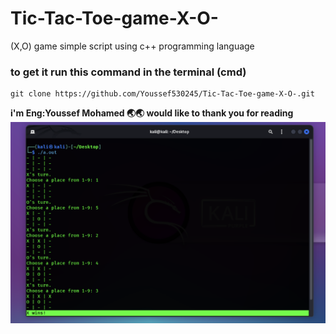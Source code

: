 # Tic-Tac-Toe-game-X-O-
(X,O) game  simple script  using c++ programming language

### to get it run this command in the terminal (cmd)
```
git clone https://github.com/Youssef530245/Tic-Tac-Toe-game-X-O-.git
```
**i'm Eng:Youssef Mohamed 🌏🌏 would like to thank you for reading**
![Tic-tac-teo game](https://github.com/Youssef530245/Tic-Tac-Toe-game-X-O-/blob/main/img1.png?raw=true "img1.png")
